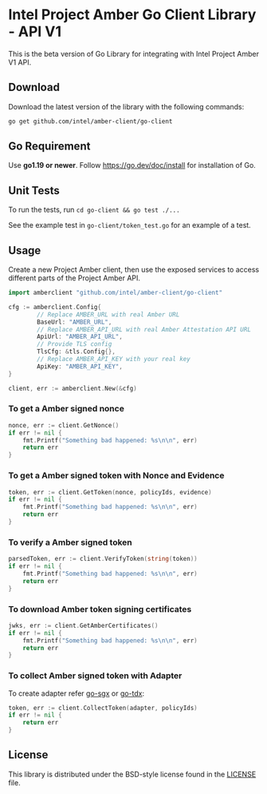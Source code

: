 # Intel Project Amber Go Client Library - API V1
This is the beta version of Go Library for integrating with Intel Project Amber V1 API.

## Download

Download the latest version of the library with the following commands:

```sh
go get github.com/intel/amber-client/go-client
```

## Go Requirement

Use <b>go1.19 or newer</b>. Follow https://go.dev/doc/install for installation of Go.

## Unit Tests

To run the tests, run `cd go-client && go test ./...`

See the example test in `go-client/token_test.go` for an example of a test.

## Usage

Create a new Project Amber client, then use the exposed services to
access different parts of the Project Amber API.

```go
import amberclient "github.com/intel/amber-client/go-client"

cfg := amberclient.Config{
        // Replace AMBER_URL with real Amber URL
        BaseUrl: "AMBER_URL",
        // Replace AMBER_API_URL with real Amber Attestation API URL
        ApiUrl: "AMBER_API_URL",
        // Provide TLS config
        TlsCfg: &tls.Config{},
        // Replace AMBER_API_KEY with your real key
        ApiKey: "AMBER_API_KEY",
}

client, err := amberclient.New(&cfg)
```

### To get a Amber signed nonce

```go
nonce, err := client.GetNonce()
if err != nil {
    fmt.Printf("Something bad happened: %s\n\n", err)
    return err
}
```

### To get a Amber signed token with Nonce and Evidence

```go
token, err := client.GetToken(nonce, policyIds, evidence)
if err != nil {
    fmt.Printf("Something bad happened: %s\n\n", err)
    return err
}
```

### To verify a Amber signed token

```go
parsedToken, err := client.VerifyToken(string(token))
if err != nil {
    fmt.Printf("Something bad happened: %s\n\n", err)
    return err
}
```

### To download Amber token signing certificates

```go
jwks, err := client.GetAmberCertificates()
if err != nil {
    fmt.Printf("Something bad happened: %s\n\n", err)
    return err
}
```

### To collect Amber signed token with Adapter
To create adapter refer [go-sgx](./go-sgx/README.md) or [go-tdx](./go-tdx/README.md):

```go
token, err := client.CollectToken(adapter, policyIds)
if err != nil {
    return err
}
```

## License

This library is distributed under the BSD-style license found in the [LICENSE](./LICENSE)
file.
